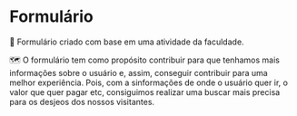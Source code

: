 # Formulário
📃 Formulário criado com base em uma atividade da faculdade.

🗺 O formulário tem como propósito contribuir para que tenhamos mais informações sobre o usuário e, assim, conseguir contribuir para uma melhor  experiência. Pois, com a sinformações de onde o usuário quer ir, o valor que quer pagar etc, consiguimos realizar uma buscar mais precisa para os desjeos dos nossos visitantes. 
